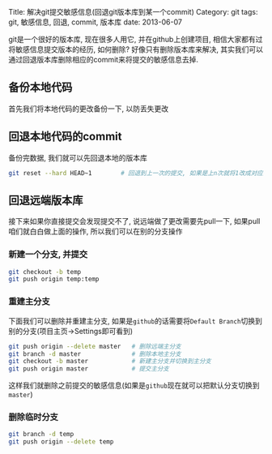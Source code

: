 Title: 解决git提交敏感信息(回退git版本库到某一个commit)
Category: git
tags: git, 敏感信息, 回退, commit, 版本库
date: 2013-06-07

git是一个很好的版本库, 现在很多人用它, 并在github上创建项目, 相信大家都有过将敏感信息提交版本的经历, 如何删除? 好像只有删除版本库来解决, 其实我们可以通过回退版本库删除相应的commit来将提交的敏感信息去掉.

## 备份本地代码
首先我们将本地代码的更改备份一下, 以防丢失更改

## 回退本地代码的commit
备份完数据, 我们就可以先回退本地的版本库
```bash
git reset --hard HEAD~1        # 回退到上一次的提交, 如果是上n次就将1改成对应的数字
```

## 回退远端版本库
接下来如果你直接提交会发现提交不了, 说远端做了更改需要先pull一下, 如果pull咱们就白白做上面的操作, 所以我们可以在别的分支操作

### 新建一个分支, 并提交
```bash
git checkout -b temp
git push origin temp:temp
```

### 重建主分支
下面我们可以删除并重建主分支, 如果是`github`的话需要将`Default Branch`切换到别的分支(项目主页->Settings即可看到)
```bash
git push origin --delete master   # 删除远端主分支
git branch -d master              # 删除本地主分支
git checkout -b master            # 新建主分支并切换到主分支
git push origin master            # 提交主分支
```

这样我们就删除之前提交的敏感信息(如果是`github`现在就可以把默认分支切换到 `master`)

### 删除临时分支
```bash
git branch -d temp
git push origin --delete temp
```
